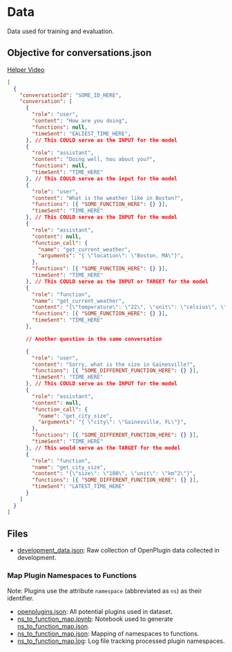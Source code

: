 # Data
Data used for training and evaluation.

## Objective for conversations.json
[Helper Video](https://www.loom.com/share/99478f12313b4aa8bd00b9a15274da83?sid=db757ec6-f448-4dd4-a0aa-91c49df91f4e)
```json
[
  {
    "conversationId": "SOME_ID_HERE",
    "conversation": [
      { 
        "role": "user",
        "content": "How are you doing",
        "functions": null,
        "timeSent": "EALIEST_TIME_HERE",
      }, // This COULD serve as the INPUT for the model
      {
        "role": "assistant",
        "content": "Doing well, hou about you?",
        "functions": null,
        "timeSent": "TIME_HERE"
      }, // This COULD serve as the input for the model
      {
        "role": "user",
        "content": "What is the weather like in Boston?",
        "functions": [{ "SOME_FUNCTION_HERE": {} }],
        "timeSent": "TIME_HERE"
      }, // This COULD serve as the INPUT for the model
      {
        "role": "assistant",
        "content": null,
        "function_call": {
          "name": "get_current_weather",
          "arguments": "{ \"location\": \"Boston, MA\"}",
        },
        "functions": [{ "SOME_FUNCTION_HERE": {} }],
        "timeSent": "TIME_HERE"
      }, // This COULD serve as the INPUT or TARGET for the model
      {
        "role": "function",
        "name": "get_current_weather",
        "content": "{\"temperature\": \"22\", \"unit\": \"celsius\", \"description\": \"Sunny\"}",
        "functions": [{ "SOME_FUNCTION_HERE": {} }],
        "timeSent": "TIME_HERE"
      },

      // Another question in the same conversation

      {
        "role": "user",
        "content": "Sorry, what is the size in Gainesville?",
        "functions": [{ "SOME_DIFFERENT_FUNCTION_HERE": {} }],
        "timeSent": "TIME_HERE"
      }, // This COULD serve as the INPUT for the model
      {
        "role": "assistant",
        "content": null,
        "function_call": {
          "name": "get_city_size",
          "arguments": "{ \"city\": \"Gainesville, FL\"}",
        },
        "functions": [{ "SOME_DIFFERENT_FUNCTION_HERE": {} }],
        "timeSent": "TIME_HERE"
      }, // This would serve as the TARGET for the model
      {
        "role": "function",
        "name": "get_city_size",
        "content": "{\"size\": \"100\", \"unit\": \"km^2\"}",
        "functions": [{ "SOME_DIFFERENT_FUNCTION_HERE": {} }],
        "timeSent": "LATEST_TIME_HERE"
      }
    ]
  }
]

```

## Files
- [development_data.json](development_data.json): Raw collection of OpenPlugin data collected in development.
### Map Plugin Namespaces to Functions
Note: Plugins use the attribute `namespace` (abbreviated as `ns`) as their identifier.
- [openplugins.json](openplugins.json): All potential plugins used in dataset.
- [ns_to_function_map.ipynb](ns_to_function_map.ipynb): Notebook used to generate [ns_to_function_map.json](ns_to_function_map.json).
- [ns_to_function_map.json](ns_to_function_map.json): Mapping of namespaces to functions.
- [ns_to_function_map.log](ns_to_function_map.log): Log file tracking processed plugin namespaces.